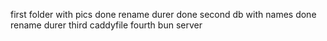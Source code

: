 first folder with pics done
rename durer done
second db with names done
rename durer
third caddyfile
fourth bun server
